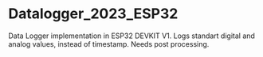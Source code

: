 # Datalogger_2023_ESP32

Data Logger implementation in ESP32 DEVKIT V1. Logs standart digital and analog values, instead of timestamp. Needs post processing.
